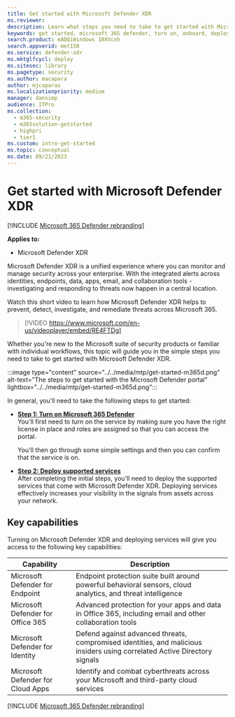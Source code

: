 ```yaml
---
title: Get started with Microsoft Defender XDR
ms.reviewer: 
description: Learn what steps you need to take to get started with Microsoft Defender XDR
keywords: get started, microsoft 365 defender, turn on, onboard, deploy
search.product: eADQiWindows 10XVcnh
search.appverid: met150
ms.service: defender-xdr
ms.mktglfcycl: deploy
ms.sitesec: library
ms.pagetype: security
ms.author: macapara
author: mjcaparas
ms.localizationpriority: medium
manager: dansimp
audience: ITPro
ms.collection: 
  - m365-security
  - m365solution-getstarted
  - highpri
  - tier1
ms.custom: intro-get-started
ms.topic: conceptual
ms.date: 09/21/2023
---
```


# Get started with Microsoft Defender XDR

[!INCLUDE [Microsoft 365 Defender rebranding](../includes/microsoft-defender.md)]

**Applies to:**
- Microsoft Defender XDR

Microsoft Defender XDR is a unified experience where you can monitor and manage security across your enterprise. With the integrated alerts across identities, endpoints, data, apps, email, and collaboration tools - investigating and responding to threats now happen in a central location. 

Watch this short video to learn how Microsoft Defender XDR helps to prevent, detect, investigate, and remediate threats across Microsoft 365.  
> [!VIDEO https://www.microsoft.com/en-us/videoplayer/embed/RE4FTDg]

Whether you're new to the Microsoft suite of security products or familiar with individual workflows, this topic will guide you in the simple steps you need to take to get started with Microsoft Defender XDR.

:::image type="content" source="../../media/mtp/get-started-m365d.png" alt-text="The steps to get started with the Microsoft Defender portal" lightbox="../../media/mtp/get-started-m365d.png":::

In general, you'll need to take the following steps to get started:

- **[Step 1: Turn on Microsoft 365 Defender](m365d-enable.md)** <br>
    You'll first need to turn on the service by making sure you have the right license in place and roles are assigned so that you can access the portal. 

    You'll then go through some simple settings and then you can confirm that the service is on.

- **[Step 2: Deploy supported services](deploy-supported-services.md)** <br>
    After completing the initial steps, you'll need to deploy the supported services that come with Microsoft Defender XDR. Deploying services effectively increases your visibility in the signals from assets across your network.


## Key capabilities

Turning on Microsoft Defender XDR and deploying services will give you access to the following key capabilities:


| Capability | Description |
| ------ | ------ |
| Microsoft Defender for Endpoint | Endpoint protection suite built around powerful behavioral sensors, cloud analytics, and threat intelligence |
|Microsoft Defender for Office 365 | Advanced protection for your apps and data in Office 365, including email and other collaboration tools |
| Microsoft Defender for Identity | Defend against advanced threats, compromised identities, and malicious insiders using correlated Active Directory signals |
| Microsoft Defender for Cloud Apps | Identify and combat cyberthreats across your Microsoft and third-party cloud services |
[!INCLUDE [Microsoft 365 Defender rebranding](../../includes/defender-m3d-techcommunity.md)]
